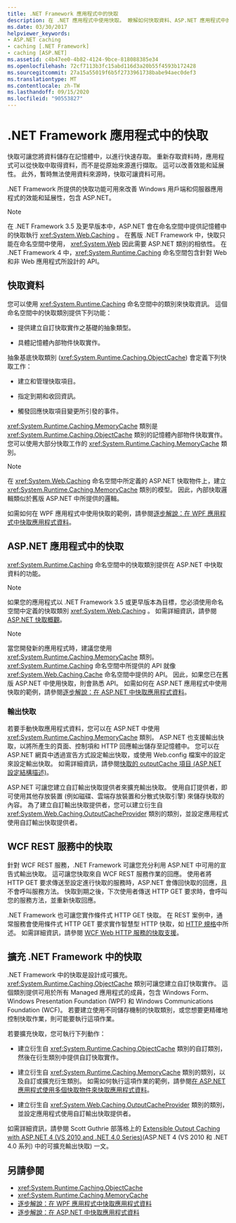 ```yaml
---
title: .NET Framework 應用程式中的快取
description: 在 .NET 應用程式中使用快取。 瞭解如何快取資料、ASP.NET 應用程式中的快取或 WCF REST 服務，以及在 .NET 中擴充快取。
ms.date: 03/30/2017
helpviewer_keywords:
- ASP.NET caching
- caching [.NET Framework]
- caching [ASP.NET]
ms.assetid: c4b47ee0-4b82-4124-9bce-818088385e34
ms.openlocfilehash: 72cf7113b3fc15abd116d3a20b55f4593b172428
ms.sourcegitcommit: 27a15a55019f6b5f2733961738babe94aec0def3
ms.translationtype: MT
ms.contentlocale: zh-TW
ms.lasthandoff: 09/15/2020
ms.locfileid: "90553827"
---
```

# <a name="caching-in-net-framework-applications"></a>.NET Framework 應用程式中的快取
快取可讓您將資料儲存在記憶體中，以進行快速存取。 重新存取資料時，應用程式可以從快取中取得資料，而不是從原始來源進行擷取。 這可以改善效能和延展性。 此外，暫時無法使用資料來源時，快取可讓資料可用。  
  
 .NET Framework 所提供的快取功能可用來改善 Windows 用戶端和伺服器應用程式的效能和延展性，包含 ASP.NET。  
  
> [!NOTE]
> 在 .NET Framework 3.5 及更早版本中，ASP.NET 會在命名空間中提供記憶體中的快取執行 <xref:System.Web.Caching> 。 在舊版 .NET Framework 中，快取只能在命名空間中使用， <xref:System.Web> 因此需要 ASP.NET 類別的相依性。 在 .NET Framework 4 中，<xref:System.Runtime.Caching> 命名空間包含針對 Web 和非 Web 應用程式所設計的 API。  
  
## <a name="caching-data"></a>快取資料  
 您可以使用 <xref:System.Runtime.Caching> 命名空間中的類別來快取資訊。 這個命名空間中的快取類別提供下列功能：  
  
- 提供建立自訂快取實作之基礎的抽象類型。  
  
- 具體記憶體內部物件快取實作。  
  
 抽象基底快取類別 (<xref:System.Runtime.Caching.ObjectCache>) 會定義下列快取工作：  
  
- 建立和管理快取項目。  
  
- 指定到期和收回資訊。  
  
- 觸發回應快取項目變更所引發的事件。  
  
 <xref:System.Runtime.Caching.MemoryCache> 類別是 <xref:System.Runtime.Caching.ObjectCache> 類別的記憶體內部物件快取實作。 您可以使用大部分快取工作的 <xref:System.Runtime.Caching.MemoryCache> 類別。  
  
> [!NOTE]
> 在 <xref:System.Web.Caching> 命名空間中所定義的 ASP.NET 快取物件上，建立 <xref:System.Runtime.Caching.MemoryCache> 類別的模型。 因此，內部快取邏輯類似於舊版 ASP.NET 中所提供的邏輯。  
  
 如需如何在 WPF 應用程式中使用快取的範例，請參閱[逐步解說：在 WPF 應用程式中快取應用程式資料](/dotnet/desktop/wpf/advanced/walkthrough-caching-application-data-in-a-wpf-application)。  
  
## <a name="caching-in-aspnet-applications"></a>ASP.NET 應用程式中的快取  
 <xref:System.Runtime.Caching> 命名空間中的快取類別提供在 ASP.NET 中快取資料的功能。  
  
> [!NOTE]
> 如果您的應用程式以 .NET Framework 3.5 或更早版本為目標，您必須使用命名空間中定義的快取類別 <xref:System.Web.Caching> 。 如需詳細資訊，請參閱 [ASP.NET 快取概觀](/previous-versions/aspnet/ms178597(v=vs.100))。  
  
> [!NOTE]
> 當您開發新的應用程式時，建議您使用 <xref:System.Runtime.Caching.MemoryCache> 類別。 <xref:System.Runtime.Caching> 命名空間中所提供的 API 就像 <xref:System.Web.Caching.Cache> 命名空間中提供的 API。 因此，如果您已在舊版 ASP.NET 中使用快取，則會熟悉 API。 如需如何在 ASP.NET 應用程式中使用快取的範例，請參閱[逐步解說：在 ASP.NET 中快取應用程式資料](/previous-versions/ff477235(v=vs.100))。  
  
### <a name="output-caching"></a>輸出快取  
 若要手動快取應用程式資料，您可以在 ASP.NET 中使用 <xref:System.Runtime.Caching.MemoryCache> 類別。 ASP.NET 也支援輸出快取，以將所產生的頁面、控制項和 HTTP 回應輸出儲存至記憶體中。 您可以在 ASP.NET 網頁中透過宣告方式設定輸出快取，或使用 Web.config 檔案中的設定來設定輸出快取。 如需詳細資訊，請參閱[快取的 outputCache 項目 (ASP.NET 設定結構描述)](/previous-versions/dotnet/netframework-4.0/ms228124(v=vs.100))。  
  
 ASP.NET 可讓您建立自訂輸出快取提供者來擴充輸出快取。 使用自訂提供者，即可使用其他存放裝置 (例如磁碟、雲端存放裝置和分散式快取引擎) 來儲存快取的內容。 為了建立自訂輸出快取提供者，您可以建立衍生自 <xref:System.Web.Caching.OutputCacheProvider> 類別的類別，並設定應用程式使用自訂輸出快取提供者。  
  
## <a name="caching-in-wcf-rest-services"></a>WCF REST 服務中的快取  
 針對 WCF REST 服務，.NET Framework 可讓您充分利用 ASP.NET 中可用的宣告式輸出快取。 這可讓您快取來自 WCF REST 服務作業的回應。 使用者將 HTTP GET 要求傳送至設定進行快取的服務時，ASP.NET 會傳回快取的回應，且不會呼叫服務方法。 快取到期之後，下次使用者傳送 HTTP GET 要求時，會呼叫您的服務方法，並重新快取回應。  
  
 .NET Framework 也可讓您實作條件式 HTTP GET 快取。 在 REST 案例中，通常服務會使用條件式 HTTP GET 要求實作智慧型 HTTP 快取，如 [HTTP 規格](https://www.w3.org/Protocols/rfc2616/rfc2616.html)中所述。 如需詳細資訊，請參閱 [WCF Web HTTP 服務的快取支援](../wcf/feature-details/caching-support-for-wcf-web-http-services.md)。  
  
## <a name="extending-caching-in-the-net-framework"></a>擴充 .NET Framework 中的快取  
 .NET Framework 中的快取是設計成可擴充。 <xref:System.Runtime.Caching.ObjectCache> 類別可讓您建立自訂快取實作。 這個類別提供可用於所有 Managed 應用程式的成員，包含 Windows Form、Windows Presentation Foundation (WPF) 和 Windows Communications Foundation (WCF)。 若要建立使用不同儲存機制的快取類別，或您想要更精確地控制快取作業，則可能要執行這項作業。  
  
 若要擴充快取，您可執行下列動作：  
  
- 建立衍生自 <xref:System.Runtime.Caching.ObjectCache> 類別的自訂類別，然後在衍生類別中提供自訂快取實作。  
  
- 建立衍生自 <xref:System.Runtime.Caching.MemoryCache> 類別的類別，以及自訂或擴充衍生類別。 如需如何執行這項作業的範例，請參閱[在 ASP.NET 應用程式使用多個快取物件來快取應用程式資料](/archive/blogs/aspnetue/caching-application-data-by-using-multiple-cache-objects-in-an-asp-net-application)。  
  
- 建立衍生自 <xref:System.Web.Caching.OutputCacheProvider> 類別的類別，並設定應用程式使用自訂輸出快取提供者。  
  
 如需詳細資訊，請參閱 Scott Guthrie 部落格上的 [Extensible Output Caching with ASP.NET 4 (VS 2010 and .NET 4.0 Series)](https://weblogs.asp.net/scottgu/extensible-output-caching-with-asp-net-4-vs-2010-and-net-4-0-series)(ASP.NET 4 (VS 2010 和 .NET 4.0 系列) 中的可擴充輸出快取) 一文。  
  
## <a name="see-also"></a>另請參閱

- <xref:System.Runtime.Caching.ObjectCache>
- <xref:System.Runtime.Caching.MemoryCache>
- [逐步解說：在 WPF 應用程式中快取應用程式資料](/dotnet/desktop/wpf/advanced/walkthrough-caching-application-data-in-a-wpf-application)
- [逐步解說：在 ASP.NET 中快取應用程式資料](/previous-versions/ff477235(v=vs.100))
